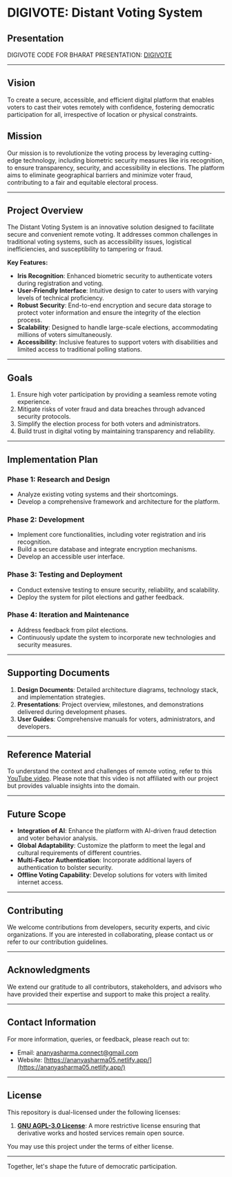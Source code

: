 # DIGIVOTE: Distant Voting System
## Presentation
DIGIVOTE CODE FOR BHARAT PRESENTATION: [DIGIVOTE](https://docs.google.com/presentation/d/1cyenv4dRNIVgSslrXwle1Db7Pv6WGuqs/edit?usp=sharing&ouid=108752335974022103687&rtpof=true&sd=true)

---
## Vision
To create a secure, accessible, and efficient digital platform that enables voters to cast their votes remotely with confidence, fostering democratic participation for all, irrespective of location or physical constraints.

## Mission
Our mission is to revolutionize the voting process by leveraging cutting-edge technology, including biometric security measures like iris recognition, to ensure transparency, security, and accessibility in elections. The platform aims to eliminate geographical barriers and minimize voter fraud, contributing to a fair and equitable electoral process.

---

## Project Overview
The Distant Voting System is an innovative solution designed to facilitate secure and convenient remote voting. It addresses common challenges in traditional voting systems, such as accessibility issues, logistical inefficiencies, and susceptibility to tampering or fraud.

**Key Features:**
- **Iris Recognition**: Enhanced biometric security to authenticate voters during registration and voting.
- **User-Friendly Interface**: Intuitive design to cater to users with varying levels of technical proficiency.
- **Robust Security**: End-to-end encryption and secure data storage to protect voter information and ensure the integrity of the election process.
- **Scalability**: Designed to handle large-scale elections, accommodating millions of voters simultaneously.
- **Accessibility**: Inclusive features to support voters with disabilities and limited access to traditional polling stations.

---

## Goals
1. Ensure high voter participation by providing a seamless remote voting experience.
2. Mitigate risks of voter fraud and data breaches through advanced security protocols.
3. Simplify the election process for both voters and administrators.
4. Build trust in digital voting by maintaining transparency and reliability.

---

## Implementation Plan

### Phase 1: Research and Design
- Analyze existing voting systems and their shortcomings.
- Develop a comprehensive framework and architecture for the platform.

### Phase 2: Development
- Implement core functionalities, including voter registration and iris recognition.
- Build a secure database and integrate encryption mechanisms.
- Develop an accessible user interface.

### Phase 3: Testing and Deployment
- Conduct extensive testing to ensure security, reliability, and scalability.
- Deploy the system for pilot elections and gather feedback.

### Phase 4: Iteration and Maintenance
- Address feedback from pilot elections.
- Continuously update the system to incorporate new technologies and security measures.

---

## Supporting Documents
1. **Design Documents**: Detailed architecture diagrams, technology stack, and implementation strategies.
2. **Presentations**: Project overview, milestones, and demonstrations delivered during development phases.
3. **User Guides**: Comprehensive manuals for voters, administrators, and developers.

---

## Reference Material
To understand the context and challenges of remote voting, refer to this [YouTube video](https://www.youtube.com/watch?v=XpKZVuayW5o). Please note that this video is not affiliated with our project but provides valuable insights into the domain.

---

## Future Scope
- **Integration of AI**: Enhance the platform with AI-driven fraud detection and voter behavior analysis.
- **Global Adaptability**: Customize the platform to meet the legal and cultural requirements of different countries.
- **Multi-Factor Authentication**: Incorporate additional layers of authentication to bolster security.
- **Offline Voting Capability**: Develop solutions for voters with limited internet access.

---

## Contributing
We welcome contributions from developers, security experts, and civic organizations. If you are interested in collaborating, please contact us or refer to our contribution guidelines.

---

## Acknowledgments
We extend our gratitude to all contributors, stakeholders, and advisors who have provided their expertise and support to make this project a reality.

---

## Contact Information
For more information, queries, or feedback, please reach out to:
- Email: [ananyasharma.connect@gmail.com](mailto:ananyasharma.connect@gmail.com)
- Website: [https://ananyasharma05.netlify.app/](https://ananyasharma05.netlify.app/)

---
## License

This repository is dual-licensed under the following licenses:

1.  **[GNU AGPL-3.0 License](./LICENSE_AGPL)**: A more restrictive license ensuring that derivative works and hosted services remain open source.

You may use this project under the terms of either license.

---
Together, let's shape the future of democratic participation.
